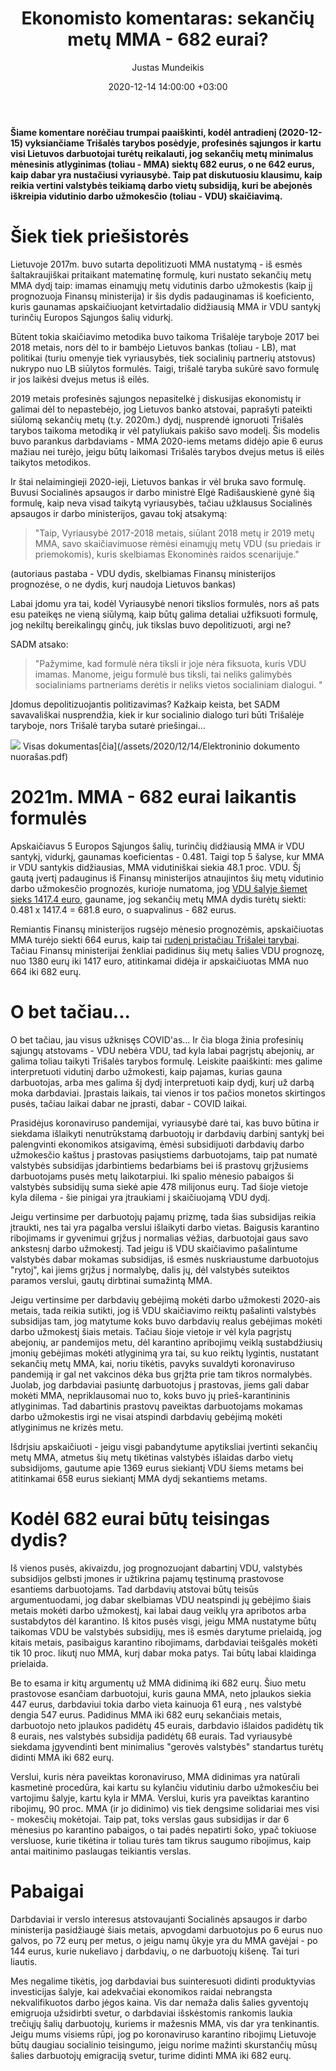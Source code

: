 ﻿---
title: "Ekonomisto komentaras: sekančių metų MMA - 682 eurai?"
date: 2020-12-14 14:00:00 +03:00
author: Justas Mundeikis
layout: post
comments: true
citation: false
image:  /assets/2020/12/14/minimum_wage.jpg
thumbnail: /assets/2020/12/14/thumb.minimum_wage.jpg
categories:
  - MMA
  - Ekonomisto komentaras
tags:
  - MMA
  - Trišalė taryba
  - SADM
---

**Šiame komentare norėčiau trumpai paaiškinti, kodėl antradienį (2020-12-15) vyksiančiame Trišalės tarybos posėdyje, profesinės sąjungos ir kartu visi Lietuvos darbuotojai turėtų reikalauti, jog sekančių metų minimalus mėnesinis atlyginimas (toliau - MMA) siektų 682 eurus, o ne 642 eurus, kaip dabar yra nustačiusi vyriausybė. Taip pat diskutuosiu klausimu, kaip reikia vertini valstybės teikiamą darbo vietų subsidiją, kuri be abejonės iškreipia vidutinio darbo užmokesčio (toliau - VDU)  skaičiavimą.**<!--more-->

# Šiek tiek priešistorės

Lietuvoje 2017m. buvo sutarta depolitizuoti MMA nustatymą - iš esmės šaltakraujiškai pritaikant matematinę formulę, kuri nustato sekančių metų MMA dydį taip: imamas einamųjų metų vidutinis darbo užmokestis (kaip jį prognozuoja Finansų ministerija) ir šis dydis padauginamas iš koeficiento, kuris gaunamas apskaičiuojant ketvirtadalio didžiausią MMA ir VDU santykį turinčių Europos Sąjungos šalių vidurkį.

Būtent tokia skaičiavimo metodika buvo taikoma Trišalėje taryboje 2017 bei 2018 metais, nors dėl to ir bambėjo Lietuvos bankas (toliau - LB), mat politikai (turiu omenyje tiek vyriausybės, tiek socialinių partnerių atstovus) nukrypo nuo LB siūlytos formulės. Taigi, trišalė taryba sukūrė savo formulę ir jos laikėsi dvejus metus iš eilės.

2019 metais profesinės sąjungos nepasitelkė į diskusijas ekonomistų ir galimai dėl to nepastebėjo, jog Lietuvos banko atstovai, paprašyti pateikti siūlomą sekančių metų (t.y. 2020m.) dydį, nusprendė ignoruoti Trišalės tarybos taikoma metodiką ir vėl patyliukais pakišo savo modelį. Šis modelis buvo parankus darbdaviams - MMA 2020-iems metams didėjo apie 6 eurus mažiau nei turėjo, jeigu būtų laikomasi Trišalės tarybos dvejus metus iš eilės taikytos metodikos.

Ir štai nelaimingieji 2020-ieji, Lietuvos bankas ir vėl bruka savo formulę. Buvusi Socialinės apsaugos ir darbo ministrė Elgė Radišauskienė gynė šią formulę, kaip neva visad taikytą vyriausybės, tačiau užklausus Socialinės apsaugos ir darbo ministerijos, gavau tokį atsakymą:

>"Taip, Vyriausybė 2017-2018 metais, siūlant 2018 metų ir 2019 metų MMA, savo skaičiavimuose rėmėsi einamųjų metų VDU (su priedais ir priemokomis), kuris skelbiamas  Ekonominės raidos scenarijuje."

(autoriaus pastaba - VDU dydis, skelbiamas Finansų ministerijos prognozėse, o ne dydis, kurį naudoja Lietuvos bankas)

Labai įdomu yra tai, kodėl Vyriausybė nenori tikslios formulės, nors aš pats esu pateikęs ne vieną siūlymą, kaip būtų galima detaliai užfiksuoti formulę, jog nekiltų bereikalingų ginčų, juk tikslas buvo depolitizuoti, argi ne?  

SADM atsako:

>"Pažymime, kad formulė nėra tiksli ir joje nėra fiksuota, kuris VDU imamas. Manome, jeigu formulė bus tiksli, tai neliks galimybės socialiniams partneriams derėtis ir neliks vietos socialiniam dialogui. "

Įdomus depolitizuojantis politizavimas?  Kažkaip keista, bet SADM savavališkai nusprendžia, kiek ir kur socialinio dialogo turi būti Trišalėje taryboje, nors Trišalė taryba sutarė priešingai...

![](/assets/2020/12/14/sadm_atsakymas.png)
Visas dokumentas[čia](/assets/2020/12/14/Elektroninio dokumento nuorašas.pdf)

# 2021m. MMA - 682 eurai laikantis formulės

Apskaičiavus 5 Europos Sąjungos šalių, turinčių didžiausią MMA ir VDU santykį, vidurkį, gaunamas koeficientas - 0.481. Taigi top 5 šalyse, kur MMA ir VDU santykis didžiausias, MMA vidutiniškai siekia 48.1 proc. VDU. Šį gautą įvertį padauginus iš Finansų ministerijos atnaujintos šių metų vidutinio darbo užmokesčio prognozės, kurioje numatoma, jog [VDU šalyje šiemet sieks 1417.4 euro](https://finmin.lrv.lt/lt/aktualus-valstybes-finansu-duomenys/ekonomines-raidos-scenarijus), gauname, jog sekančių metų  MMA dydis turėtų siekti: 0.481 x 1417.4 = 681.8 euro, o  suapvalinus - 682 eurus.

Remiantis Finansų ministerijos rugsėjo mėnesio prognozėmis, apskaičiuotas MMA turėjo siekti 664 eurus, kaip tai [rudenį pristačiau Trišalei tarybai](https://lithuanian-economy.net/assets/2020/09/15/mma_2021m_lt.pdf). Tačiau Finansų ministerijai ženkliai padidinus šių metų šalies VDU prognozę, nuo 1380 eurų iki 1417 euro, atitinkamai didėja ir apskaičiuotas MMA nuo 664 iki 682 eurų.

# O bet tačiau...

O bet tačiau, jau visus užknisęs COVID'as... Ir čia bloga žinia profesinių sąjungų atstovams -  VDU nebėra VDU, tad kyla labai pagrįstų abejonių, ar galima toliau taikyti Trišalės tarybos formulę. Leiskite paaiškinti: mes galime interpretuoti vidutinį darbo užmokesti, kaip pajamas, kurias gauna darbuotojas, arba mes galima šį dydį interpretuoti kaip dydį, kurį už darbą moka darbdaviai.  Įprastais laikais, tai vienos ir tos pačios monetos skirtingos pusės, tačiau laikai dabar ne įprasti, dabar - COVID laikai.

Prasidėjus koronaviruso pandemijai, vyriausybė darė tai, kas buvo būtina ir siekdama išlaikyti nenutrūkstamą darbuotojų ir darbdavių darbinį santykį bei palengvinti ekonomikos atsigavimą, ėmėsi subsidijuoti  darbdavių darbo užmokesčio kaštus į prastovas pasiųstiems darbuotojams, taip pat numatė valstybės subsidijas įdarbintiems bedarbiams bei iš prastovų grįžusiems darbuotojams pusės metų laikotarpiui.  Iki spalio mėnesio pabaigos ši valstybės subsidijų suma siekė apie 478 milijonus eurų. Tad šioje vietoje kyla dilema - šie pinigai yra įtraukiami į skaičiuojamą VDU dydį.

Jeigu vertinsime per darbuotojų pajamų prizmę, tada šias subsidijas reikia įtraukti, nes tai yra pagalba verslui išlaikyti darbo vietas. Baigusis karantino ribojimams ir gyvenimui grįžus į normalias vėžias, darbuotojai gaus savo ankstesnį darbo užmokestį. Tad jeigu iš VDU skaičiavimo pašalintume valstybės dabar mokamas subsidijas, iš esmės nuskriaustume darbuotojus "rytoj", kai jiems grįžus į normalybę, dalis jų, dėl valstybės suteiktos paramos verslui, gautų dirbtinai sumažintą MMA.

Jeigu vertinsime per darbdavių gebėjimą mokėti darbo užmokesti 2020-ais metais, tada reikia sutikti, jog iš VDU skaičiavimo reiktų pašalinti valstybės subsidijas tam, jog matytume koks buvo darbdavių realus gebėjimas mokėti darbo užmokestį šiais metais. Tačiau šioje vietoje ir vėl kyla pagrįstų abejonių, ar pandemijos metu, dėl karantino apribojimų veiklą sustabdžiusių įmonių gebėjimas mokėti atlyginimą yra tai, su kuo reiktų lygintis, nustatant sekančių metų MMA, kai, noriu tikėtis, pavyks suvaldyti koronaviruso pandemiją ir gal net vakcinos dėka bus grįžta prie tam tikros normalybės. Juolab, jog darbdaviai pasiuntę darbuotojus į prastovas, jiems gali dabar mokėti MMA, nepriklausomai nuo to, koks buvo jų prieš-karantininis atlyginimas. Tad dabartinis prastovų paveiktas darbuotojams mokamas darbo užmokestis irgi ne visai atspindi darbdavių gebėjimą mokėti atlyginimus ne krizės metu.

Išdrįsiu apskaičiuoti - jeigu visgi pabandytume apytiksliai įvertinti sekančių metų MMA, atmetus šių metų tikėtinas valstybės išlaidas darbo vietų subsidijoms, gautume apie 1369 eurus siekiantį VDU šiems metams bei atitinkamai 658 eurus siekiantį MMA dydį sekantiems metams.


# Kodėl 682 eurai būtų teisingas dydis?

Iš vienos pusės, akivaizdu, jog prognozuojant dabartinį VDU, valstybės subsidijos gelbsti įmones ir užtikrina pajamų tęstinumą prastovose esantiems darbuotojams. Tad darbdavių atstovai būtų teisūs argumentuodami, jog dabar skelbiamas VDU neatspindi jų gebėjimo šiais metais mokėti darbo užmokestį, kai labai daug veiklų yra apribotos arba sustabdytos dėl karantino. Iš kitos pusės visgi, jeigu MMA nustatyme būtų taikomas VDU be valstybės subsidijų, mes iš esmės darytume prielaidą, jog kitais metais, pasibaigus karantino ribojimams, darbdaviai teišgalės mokėti tik 10 proc. likutį nuo MMA, kurį dabar moka patys. Tai būtų labai klaidinga prielaida.

Be to esama ir kitų argumentų už MMA didinimą iki 682 eurų.  Šiuo metu prastovose esančiam darbuotojui, kuris gauna MMA, neto įplaukos siekia 447 eurus, darbdaviui tokia darbo vieta kainuoja 61 eurą , nes valstybė dengia 547 eurus. Padidinus MMA iki 682 eurų sekančiais metais, darbuotojo neto įplaukos padidėtų 45 eurais, darbdavio išlaidos padidėtų tik 8 eurais, nes valstybės subsidija padidėtų 68 eurais.  Tad vyriausybė siekdama įgyvendinti bent minimalius "gerovės valstybės" standartus turėtų didinti MMA iki  682 eurų.

Verslui, kuris nėra paveiktas koronaviruso, MMA didinimas  yra natūrali kasmetinė procedūra, kai kartu su kylančiu vidutiniu darbo užmokesčiu bei vartojimu šalyje, kartu kyla ir MMA. Verslui, kuris yra paveiktas karantino ribojimų, 90 proc. MMA (ir jo didinimo) vis tiek dengsime solidariai mes visi - mokesčių mokėtojai. Taip pat, toks verslas gaus subsidijas ir dar 6 mėnesius po karantino pabaigos, o tai padės nepatirti šoko, ypač tokiuose versluose, kurie tikėtina ir toliau turės tam tikrus saugumo ribojimus, kaip antai maitinimo paslaugas teikiantis verslas.

# Pabaigai

Darbdaviai ir verslo interesus atstovaujanti Socialinės apsaugos ir darbo ministerija pasidžiaugė šiais metais, apvogdami darbuotojus po 6 eurus nuo galvos, po 72 eurų per metus, o jeigu namų ūkyje yra du MMA gavėjai - po 144 eurus, kurie nukeliavo į darbdavių, o ne darbuotojų kišenę. Tai turi liautis.

Mes negalime tikėtis, jog darbdaviai bus suinteresuoti didinti produktyvias investicijas šalyje, kai adekvačiai ekonomikos raidai nebrangsta nekvalifikuotos darbo jėgos kaina. Vis dar nemaža dalis šalies gyventojų emigruoja užsidirbti svetur, o darbdaviai išskėstomis rankomis laukia trečiųjų šalių darbuotojų, kuriems ir mažesnis MMA, vis dar yra tenkinantis. Jeigu mums visiems rūpi, jog po koronaviruso karantino ribojimų Lietuvoje būtų daugiau socialinio teisingumo, jeigu norime mažinti skurstančių mūsų šalies darbuotojų emigraciją svetur, turime didinti MMA iki 682 eurų.
